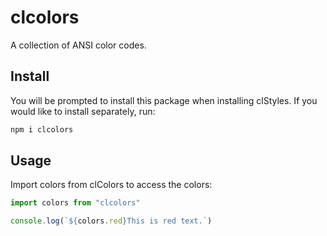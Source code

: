 # clcolors
A collection of ANSI color codes.

## Install

You will be prompted to install this package when installing clStyles. If you would like to install separately, run:
```bash
npm i clcolors
```

## Usage

Import colors from clColors to access the colors:

```js
import colors from "clcolors"

console.log(`${colors.red}This is red text.`)
```
